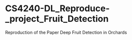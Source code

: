 # CS4240-DL_Reproduce-_project_Fruit_Detection
Reproduction of the Paper Deep Fruit Detection in Orchards
